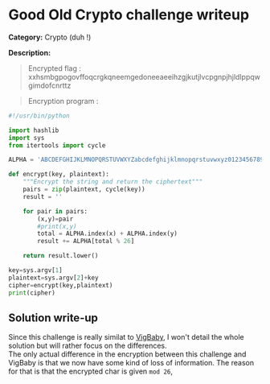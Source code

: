 # Good Old Crypto challenge writeup

**Category:** Crypto (duh !)

**Description:**

> Encrypted flag : xxhsmbgpogovffoqcrgkqneemgedoneeaeeihzgjkutjlvcpgnpjhjldlppqwgimdofcnrttz

> Encryption program :
```python
#!/usr/bin/python

import hashlib
import sys
from itertools import cycle

ALPHA = 'ABCDEFGHIJKLMNOPQRSTUVWXYZabcdefghijklmnopqrstuvwxyz0123456789_{}'

def encrypt(key, plaintext):
    """Encrypt the string and return the ciphertext"""
    pairs = zip(plaintext, cycle(key))
    result = ''

    for pair in pairs:
        (x,y)=pair
        #print(x,y)
        total = ALPHA.index(x) + ALPHA.index(y)
        result += ALPHA[total % 26]

    return result.lower()

key=sys.argv[1]
plaintext=sys.argv[2]+key
cipher=encrypt(key,plaintext)
print(cipher)
```

## Solution write-up

Since this challenge is really similat to [VigBaby](../VigBaby), I won't detail the whole solution but will rather focus on the differences.  
The only actual difference in the encryption between this challenge and VigBaby is that we now have some kind of loss of information. The reason for that is that the encrypted char is given `mod 26`, 
